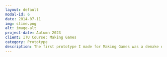 ```yaml
---
layout: default
modal-id: 6
date: 2014-07-11
img: slime.png
alt: image-alt
project-date: Autumn 2023
client: ITU Course: Making Games
category: Prototype
description: The first prototype I made for Making Games was a demake of Slime Keeper in Puzzle Script. It can be played here: https://www.puzzlescript.net/play.html?p=52419bfbdf4767ce1c3d33da752ac05f.
---
```

